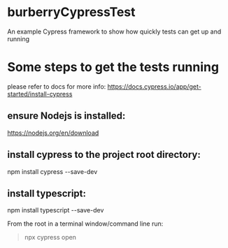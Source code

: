 # burberryCypressTest
An example Cypress framework to show how quickly tests can get up and running

# Some steps to get the tests running

please refer to docs for more info:
https://docs.cypress.io/app/get-started/install-cypress

## ensure Nodejs is installed:
https://nodejs.org/en/download

## install cypress to the project  root directory:
npm install cypress --save-dev

## install typescript:
npm install typescript --save-dev

From the root in a terminal window/command line run: 
> npx cypress open
